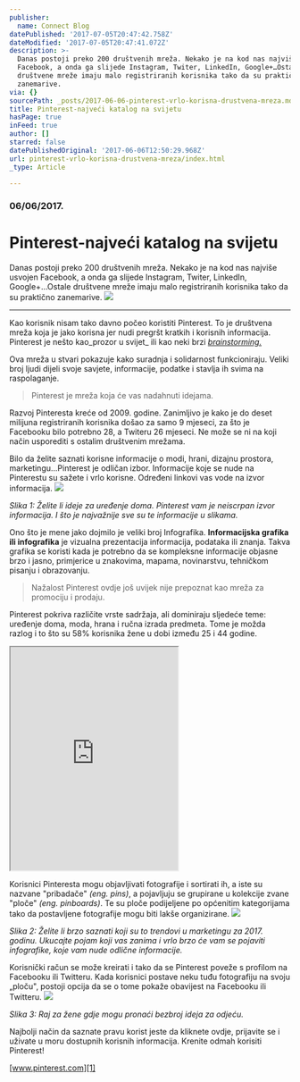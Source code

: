 ```yaml
---
publisher:
  name: Connect Blog
datePublished: '2017-07-05T20:47:42.758Z'
dateModified: '2017-07-05T20:47:41.072Z'
description: >-
  Danas postoji preko 200 društvenih mreža. Nekako je na kod nas najviše usvojen
  Facebook, a onda ga slijede Instagram, Twiter, LinkedIn, Google+…Ostale
  društvene mreže imaju malo registriranih korisnika tako da su praktično
  zanemarive.
via: {}
sourcePath: _posts/2017-06-06-pinterest-vrlo-korisna-drustvena-mreza.md
title: Pinterest-najveći katalog na svijetu
hasPage: true
inFeed: true
author: []
starred: false
datePublishedOriginal: '2017-06-06T12:50:29.968Z'
url: pinterest-vrlo-korisna-drustvena-mreza/index.html
_type: Article

---
```

### 06/06/2017\.

# Pinterest-najveći katalog na svijetu

Danas postoji preko 200 društvenih mreža. Nekako je na kod nas najviše usvojen Facebook, a onda ga slijede Instagram, Twiter, LinkedIn, Google+...Ostale društvene mreže imaju malo registriranih korisnika tako da su praktično zanemarive.
![](https://the-grid-user-content.s3-us-west-2.amazonaws.com/08829112-59c6-4c21-97ab-34f57d622239.png)

---

Kao korisnik nisam tako davno počeo koristiti Pinterest. To je društvena mreža koja je jako korisna jer nudi pregršt kratkih i korisnih informacija. Pinterest je nešto kao_prozor u svijet_ ili kao neki brzi _[brainstorming.][0]_

Ova mreža u stvari pokazuje kako suradnja i solidarnost funkcioniraju. Veliki broj ljudi dijeli svoje savjete, informacije, podatke i stavlja ih svima na raspolaganje.

> Pinterest je mreža koja će vas nadahnuti idejama.

Razvoj Pinteresta kreće od 2009\. godine. Zanimljivo je kako je do deset milijuna registriranih korisnika došao za samo 9 mjeseci, za što je Facebooku bilo potrebno 28, a Twiteru 26 mjeseci. Ne može se ni na koji način usporediti s ostalim društvenim mrežama.

Bilo da želite saznati korisne informacije o modi, hrani, dizajnu prostora, marketingu...Pinterest je odličan izbor. Informacije koje se nude na Pinterestu su sažete i vrlo korisne. Određeni linkovi vas vode na izvor informacija.
![](https://the-grid-user-content.s3-us-west-2.amazonaws.com/e9cdca90-525f-48b1-bac2-44ba1f32f9a4.png)

_Slika 1: Želite li ideje za uređenje doma. Pinterest vam je neiscrpan izvor informacija. I što je najvažnije sve su te informacije u slikama._

Ono što je mene jako dojmilo je veliki broj Infografika. **Informacijska grafika ili infografika** je vizualna prezentacija informacija, podataka ili znanja. Takva grafika se koristi kada je potrebno da se kompleksne informacije objasne brzo i jasno, primjerice u znakovima, mapama, novinarstvu, tehničkom pisanju i obrazovanju.

> Nažalost Pinterest ovdje još uvijek nije prepoznat kao mreža za promociju i prodaju. 

Pinterest pokriva različite vrste sadržaja, ali dominiraju sljedeće teme: uređenje doma, moda, hrana i ručna izrada predmeta. Tome je možda razlog i to što su 58% korisnika žene u dobi između 25 i 44 godine.

<iframe src="https://the-grid.github.io/ed-userhtml/?g=eJwlzUEOwiAQAMCvkH1AaWPagyn9gDHGk-cCWyGCmGXJpr-v0Q_MzHGjNaOS6DkYGKceVMD4DGzgNIygKjkDgflTz1qLSLeXxs1i50rWmC16Pdxf15t_9JfdgfpxtpBHMvDF1pSKbC2l6gjxvcz6Py4Hvsopng" height="400" style=""></iframe>

Korisnici Pinteresta mogu objavljivati fotografije i sortirati ih, a iste su nazvane "pribadače" _(eng. pins)_, a pojavljuju se grupirane u kolekcije zvane "ploče" _(eng. pinboards)_. Te su ploče podijeljene po općenitim kategorijama tako da postavljene fotografije mogu biti lakše organizirane.
![](https://the-grid-user-content.s3-us-west-2.amazonaws.com/f92238c7-6917-46ac-94bd-50abde9a4276.png)

_Slika 2: Želite li brzo saznati koji su to trendovi u marketingu za 2017\. godinu. Ukucajte pojam koji vas zanima i vrlo brzo će vam se pojaviti infografike, koje vam nude odlične informacije._

Korisnički račun se može kreirati i tako da se Pinterest poveže s profilom na Facebooku ili Twitteru. Kada korisnici postave neku tuđu fotografiju na svoju „ploču", postoji opcija da se o tome pokaže obavijest na Facebooku ili Twitteru.
![](https://the-grid-user-content.s3-us-west-2.amazonaws.com/44efd7e1-89bb-4727-97c5-d31a95dac1d8.png)

_Slika 3: Raj za žene gdje mogu pronaći bezbroj ideja za odjeću._

Najbolji način da saznate pravu korist jeste da kliknete ovdje, prijavite se i uživate u moru dostupnih korisnih informacija. Krenite odmah korisiti Pinterest!

[www.pinterest.com][1]

[0]: https://hr.wikipedia.org/wiki/Oluja_mozgova
[1]: https://www.pinterest.com/